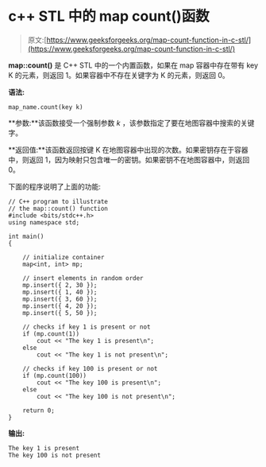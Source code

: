 # c++ STL 中的 map count()函数

> 原文:[https://www.geeksforgeeks.org/map-count-function-in-c-stl/](https://www.geeksforgeeks.org/map-count-function-in-c-stl/)

**map::count()** 是 C++ STL 中的一个内置函数，如果在 map 容器中存在带有 key K 的元素，则返回 1。如果容器中不存在关键字为 K 的元素，则返回 0。

**语法:**

```
map_name.count(key k)
```

**参数:**该函数接受一个强制参数 *k* ，该参数指定了要在地图容器中搜索的关键字。

**返回值:**该函数返回按键 K 在地图容器中出现的次数。如果密钥存在于容器中，则返回 1，因为映射只包含唯一的密钥。如果密钥不在地图容器中，则返回 0。

下面的程序说明了上面的功能:

```
// C++ program to illustrate
// the map::count() function
#include <bits/stdc++.h>
using namespace std;

int main()
{

    // initialize container
    map<int, int> mp;

    // insert elements in random order
    mp.insert({ 2, 30 });
    mp.insert({ 1, 40 });
    mp.insert({ 3, 60 });
    mp.insert({ 4, 20 });
    mp.insert({ 5, 50 });

    // checks if key 1 is present or not
    if (mp.count(1))
        cout << "The key 1 is present\n";
    else
        cout << "The key 1 is not present\n";

    // checks if key 100 is present or not
    if (mp.count(100))
        cout << "The key 100 is present\n";
    else
        cout << "The key 100 is not present\n";

    return 0;
}
```

**输出:**

```
The key 1 is present
The key 100 is not present

```